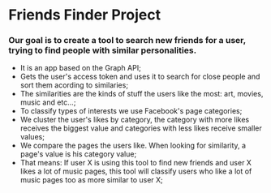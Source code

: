 # Friends Finder Project

### Our goal is to create a tool to search new friends for a user, trying to find people with similar personalities.

- It is an app based on the Graph API;
- Gets the user's access token and uses it to search for close people and sort them acording to similaries;
- The similarities are the kinds of stuff the users like the most: art, movies, music and etc...;
- To classify types of interests we use Facebook's page categories;
- We cluster the user's likes by category, the category with more likes receives the biggest value and categories with less likes receive smaller values;
- We compare the pages the users like. When looking for similarity, a page's value is his category value;
- That means: If user X is using this tool to find new friends and user X likes a lot of music pages, this tool will classify users who like a lot of music pages too as more similar to user X;
